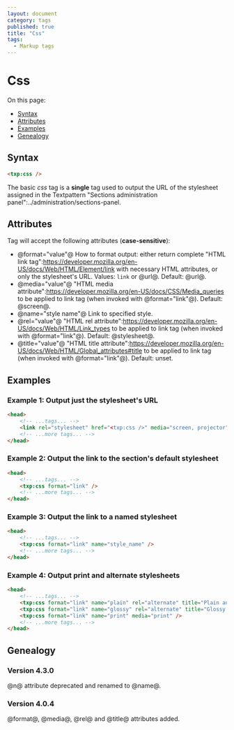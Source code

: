 ```yaml
---
layout: document
category: tags
published: true
title: "Css"
tags:
  - Markup tags
---
```


# Css

On this page:

* [Syntax](#user-content-syntax)
* [Attributes](#user-content-attributes)
* [Examples](#user-content-examples)
* [Genealogy](#user-content-genealogy)

## Syntax

```html
<txp:css />
```

The basic *css* tag is a __single__ tag used to output the URL of the stylesheet assigned in the Textpattern "Sections administration panel":../administration/sections-panel.

## Attributes

Tag will accept the following attributes (**case-sensitive**):

* @format="value"@
How to format output: either return complete "HTML link tag":https://developer.mozilla.org/en-US/docs/Web/HTML/Element/link with necessary HTML attributes, or only the stylesheet's URL.
Values: `link` or @url@.
Default: @url@.
* @media="value"@
"HTML media attribute":https://developer.mozilla.org/en-US/docs/CSS/Media_queries to be applied to link tag (when invoked with @format="link"@).
Default: @screen@.
* @name="style name"@
Link to specified style.
* @rel="value"@
"HTML rel attribute":https://developer.mozilla.org/en-US/docs/Web/HTML/Link_types to be applied to link tag (when invoked with @format="link"@).
Default: @stylesheet@.
* @title="value"@
"HTML title attribute":https://developer.mozilla.org/en-US/docs/Web/HTML/Global_attributes#title to be applied to link tag (when invoked with @format="link"@).
Default: unset.

## Examples

### Example 1: Output just the stylesheet's URL

```html
<head>
    <!-- ...tags... -->
    <link rel="stylesheet" href="<txp:css />" media="screen, projector">
    <!-- ...more tags... -->
</head>
```

### Example 2: Output the link to the section's default stylesheet

```html
<head>
    <!-- ...tags... -->
    <txp:css format="link" />
    <!-- ...more tags... -->
</head>
```

### Example 3: Output the link to a named stylesheet

```html
<head>
    <!-- ...tags... -->
    <txp:css format="link" name="style_name" />
    <!-- ...more tags... -->
</head>
```

### Example 4: Output print and alternate stylesheets

```html
<head>
    <!-- ...tags... -->
    <txp:css format="link" name="plain" rel="alternate" title="Plain and simple style" />
    <txp:css format="link" name="glossy" rel="alternate" title="Glossy style" />
    <txp:css format="link" name="print" media="print" />
    <!-- ...more tags... -->
</head>
```

## Genealogy

### Version 4.3.0

@n@ attribute deprecated and renamed to @name@.

### Version 4.0.4

@format@, @media@, @rel@ and @title@ attributes added.
